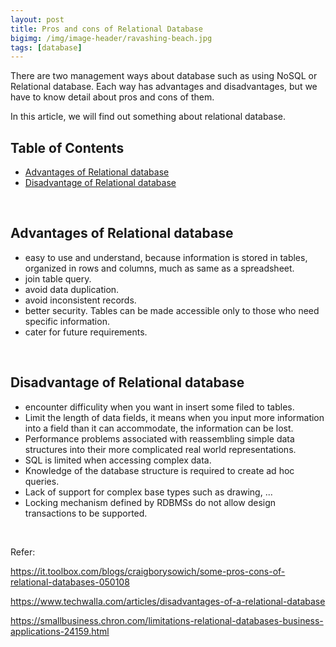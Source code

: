 ```yaml
---
layout: post
title: Pros and cons of Relational Database
bigimg: /img/image-header/ravashing-beach.jpg
tags: [database]
---
```


There are two management ways about database such as using NoSQL or Relational database. Each way has advantages and disadvantages, but we have to know detail about pros and cons of them. 

In this article, we will find out something about relational database. 


## Table of Contents
- [Advantages of Relational database](#advantages-of-relational-database)
- [Disadvantage of Relational database](#disadvantage-of-relational-database)

<br>

## Advantages of Relational database 
- easy to use and understand, because information is stored in tables, organized in rows and columns, much as same as a spreadsheet.
- join table query.
- avoid data duplication.
- avoid inconsistent records.
- better security. Tables can be made accessible only to those who need specific information.
- cater for future requirements.

<br>

## Disadvantage of Relational database
- encounter difficulity when you want in insert some filed to tables.
- Limit the length of data fields, it means when you input more information into a field than it can accommodate, the information can be lost.
- Performance problems associated with reassembling simple data structures into their more complicated real world representations.
- SQL is limited when accessing complex data.
- Knowledge of the database structure is required to create ad hoc queries.
- Lack of support for complex base types such as drawing, ...
- Locking mechanism defined by RDBMSs do not allow design transactions to be supported. 

<br>


Refer: 

https://it.toolbox.com/blogs/craigborysowich/some-pros-cons-of-relational-databases-050108

https://www.techwalla.com/articles/disadvantages-of-a-relational-database

https://smallbusiness.chron.com/limitations-relational-databases-business-applications-24159.html

